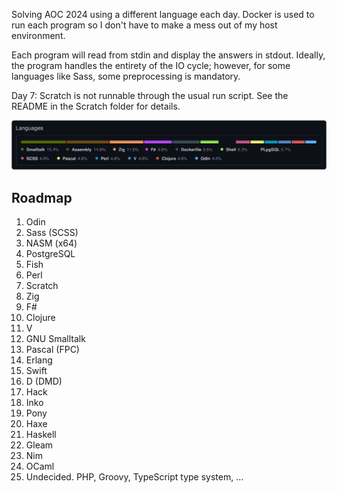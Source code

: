 Solving AOC 2024 using a different language each day.
Docker is used to run each program so I don't have to make a mess out of my host environment.

Each program will read from stdin and display the answers in stdout. Ideally, the program handles the entirety of the IO cycle; however, for some languages like Sass, some preprocessing is mandatory.

Day 7: Scratch is not runnable through the usual run script. See the README in the Scratch folder for details.

![Languages](languages.svg)

## Roadmap

1. Odin
2. Sass (SCSS)
3. NASM (x64)
4. PostgreSQL
5. Fish
6. Perl
7. Scratch
8. Zig
9. F#
10. Clojure
11. V
12. GNU Smalltalk
13. Pascal (FPC)
14. Erlang
15. Swift
16. D (DMD)
17. Hack
18. Inko
19. Pony
20. Haxe
21. Haskell
22. Gleam
23. Nim
24. OCaml
25. Undecided. PHP, Groovy, TypeScript type system, ...
